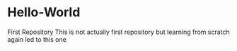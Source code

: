 # Hello-World
First Repository
This is not actually first repository but learning from scratch again led to this one
